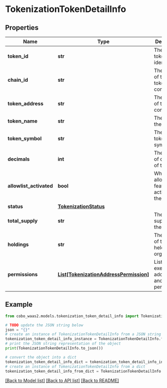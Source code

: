 # TokenizationTokenDetailInfo


## Properties

Name | Type | Description | Notes
------------ | ------------- | ------------- | -------------
**token_id** | **str** | The unique token identifier. | 
**chain_id** | **str** | The chain ID of the tokenization contract. | 
**token_address** | **str** | The address of the token contract. | [optional] 
**token_name** | **str** | The name of the token. | [optional] 
**token_symbol** | **str** | The unique token symbol. | 
**decimals** | **int** | The number of decimals of the token. | 
**allowlist_activated** | **bool** | Whether the allowlist feature is activated for the token. | [optional] 
**status** | [**TokenizationStatus**](TokenizationStatus.md) |  | 
**total_supply** | **str** | The total supply of the token. | [optional] 
**holdings** | **str** | The amount of tokens held by the organization. | [optional] 
**permissions** | [**List[TokenizationAddressPermission]**](TokenizationAddressPermission.md) | List of execution addresses and their permissions. | [optional] 

## Example

```python
from cobo_waas2.models.tokenization_token_detail_info import TokenizationTokenDetailInfo

# TODO update the JSON string below
json = "{}"
# create an instance of TokenizationTokenDetailInfo from a JSON string
tokenization_token_detail_info_instance = TokenizationTokenDetailInfo.from_json(json)
# print the JSON string representation of the object
print(TokenizationTokenDetailInfo.to_json())

# convert the object into a dict
tokenization_token_detail_info_dict = tokenization_token_detail_info_instance.to_dict()
# create an instance of TokenizationTokenDetailInfo from a dict
tokenization_token_detail_info_from_dict = TokenizationTokenDetailInfo.from_dict(tokenization_token_detail_info_dict)
```
[[Back to Model list]](../README.md#documentation-for-models) [[Back to API list]](../README.md#documentation-for-api-endpoints) [[Back to README]](../README.md)


